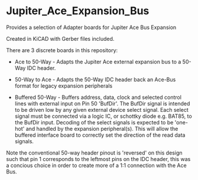# Jupiter_Ace_Expansion_Bus
Provides a selection of Adapter boards for Jupiter Ace Bus Expansion

Created in KiCAD with Gerber files included.

There are 3 discrete boards in this repository:

* Ace to 50-Way - Adapts the Jupiter Ace external expansion bus to a 50-Way IDC header. 

* 50-Way to Ace - Adapts the 50-Way IDC header back an Ace-Bus format for legacy expansion peripherals

* Buffered 50-Way - Buffers address, data, clock and selected control lines with external input on Pin 50 'BufDir'. The BufDir signal is intended to be driven low by any given external device select signal. Each select signal must be connected via a logic IC, or schottky diode e.g. BAT85, to the BufDir input. Decoding of the select signals is expected to be 'one-hot' and handled by the expansion peripheral(s). This will allow the buffered interface board to correctly set the direction of the read data signals.

Note the conventional 50-way header pinout is 'reversed' on this design such that pin 1 corresponds to the leftmost pins on the IDC header, this was a concious choice in order to create more of a 1:1 connection with the Ace Bus. 

